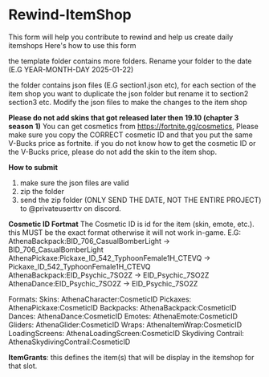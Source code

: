 # Rewind-ItemShop
This form will help you contribute to rewind and help us create daily itemshops
Here's how to use this form

the template folder contains more folders.
Rename your folder to the date (E.G YEAR-MONTH-DAY 2025-01-22)

the folder contains json files (E.G section1.json etc), for each section of the item shop you want to duplicate the json folder but rename it to section2 section3 etc.
Modify the json files to make the changes to the item shop

**Please do not add skins that got released later then 19.10 (chapter 3 season 1)**
You can get cosmetics from https://fortnite.gg/cosmetics, Please make sure you copy the CORRECT cosmetic ID and that you put the same V-Bucks price as fortnite.
if you do not know how to get the cosmetic ID or the V-Bucks price, please do not add the skin to the item shop.

**How to submit**
1. make sure the json files are valid
2. zip the folder
3. send the zip folder (ONLY SEND THE DATE, NOT THE ENTIRE PROJECT) to @privateuserttv on discord.

**Cosmetic ID Fortmat**
The Cosmetic ID is id for the item (skin, emote, etc.). this MUST be the exact format otherwise it will not work in-game.
E.G:
AthenaBackpack:BID_706_CasualBomberLight -> BID_706_CasualBomberLight
AthenaPickaxe:Pickaxe_ID_542_TyphoonFemale1H_CTEVQ -> Pickaxe_ID_542_TyphoonFemale1H_CTEVQ
AthenaBackpack:EID_Psychic_7SO2Z -> EID_Psychic_7SO2Z
AthenaDance:EID_Psychic_7SO2Z -> EID_Psychic_7SO2Z

Formats:
Skins: AthenaCharacter:CosmeticID
Pickaxes: AthenaPickaxe:CosmeticID
Backpacks: AthenaBackpack:CosmeticID
Dances: AthenaDance:CosmeticID
Emotes: AthenaEmote:CosmeticID
Gliders: AthenaGlider:CosmeticID
Wraps: AthenaItemWrap:CosmeticID
LoadingScreens: AthenaLoadingScreen:CosmeticID
Skydiving Contrail: AthenaSkydivingContrail:CosmeticID

**ItemGrants**: this defines the item(s) that will be display in the itemshop for that slot.